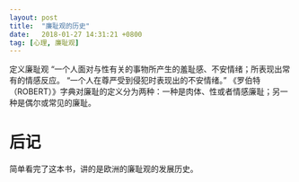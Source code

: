 ```yaml
---
layout: post
title:  "廉耻观的历史"
date:   2018-01-27 14:31:21 +0800
tag: [心理, 廉耻观]
---
```


定义廉耻观 “一个人面对与性有关的事物所产生的羞耻感、不安情绪；所表现出常有的情感反应。 “一个人在尊严受到侵犯时表现出的不安情绪。” 《罗伯特（ROBERT）》字典对廉耻的定义分为两种：一种是肉体、性或者情感廉耻；另一种是偶尔或常见的廉耻。

# 后记

简单看完了这本书，讲的是欧洲的廉耻观的发展历史。